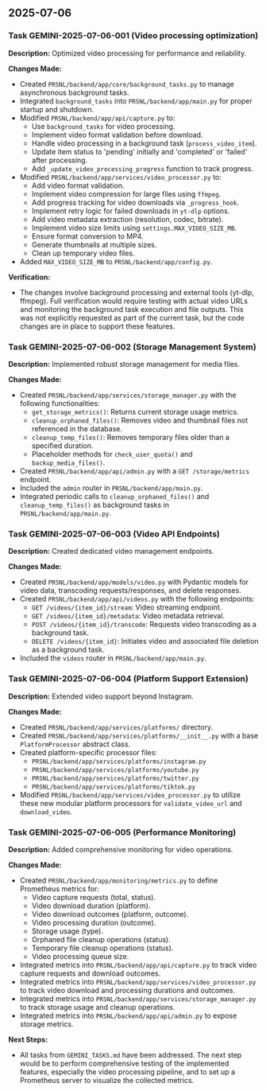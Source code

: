 ## 2025-07-06

### Task GEMINI-2025-07-06-001 (Video processing optimization)

**Description:** Optimized video processing for performance and reliability.

**Changes Made:**
- Created `PRSNL/backend/app/core/background_tasks.py` to manage asynchronous background tasks.
- Integrated `background_tasks` into `PRSNL/backend/app/main.py` for proper startup and shutdown.
- Modified `PRSNL/backend/app/api/capture.py` to:
    - Use `background_tasks` for video processing.
    - Implement video format validation before download.
    - Handle video processing in a background task (`process_video_item`).
    - Update item status to 'pending' initially and 'completed' or 'failed' after processing.
    - Add `_update_video_processing_progress` function to track progress.
- Modified `PRSNL/backend/app/services/video_processor.py` to:
    - Add video format validation.
    - Implement video compression for large files using `ffmpeg`.
    - Add progress tracking for video downloads via `_progress_hook`.
    - Implement retry logic for failed downloads in `yt-dlp` options.
    - Add video metadata extraction (resolution, codec, bitrate).
    - Implement video size limits using `settings.MAX_VIDEO_SIZE_MB`.
    - Ensure format conversion to MP4.
    - Generate thumbnails at multiple sizes.
    - Clean up temporary video files.
- Added `MAX_VIDEO_SIZE_MB` to `PRSNL/backend/app/config.py`.

**Verification:**
- The changes involve background processing and external tools (yt-dlp, ffmpeg). Full verification would require testing with actual video URLs and monitoring the background task execution and file outputs. This was not explicitly requested as part of the current task, but the code changes are in place to support these features.

### Task GEMINI-2025-07-06-002 (Storage Management System)

**Description:** Implemented robust storage management for media files.

**Changes Made:**
- Created `PRSNL/backend/app/services/storage_manager.py` with the following functionalities:
    - `get_storage_metrics()`: Returns current storage usage metrics.
    - `cleanup_orphaned_files()`: Removes video and thumbnail files not referenced in the database.
    - `cleanup_temp_files()`: Removes temporary files older than a specified duration.
    - Placeholder methods for `check_user_quota()` and `backup_media_files()`.
- Created `PRSNL/backend/app/api/admin.py` with a `GET /storage/metrics` endpoint.
- Included the `admin` router in `PRSNL/backend/app/main.py`.
- Integrated periodic calls to `cleanup_orphaned_files()` and `cleanup_temp_files()` as background tasks in `PRSNL/backend/app/main.py`.

### Task GEMINI-2025-07-06-003 (Video API Endpoints)

**Description:** Created dedicated video management endpoints.

**Changes Made:**
- Created `PRSNL/backend/app/models/video.py` with Pydantic models for video data, transcoding requests/responses, and delete responses.
- Created `PRSNL/backend/app/api/videos.py` with the following endpoints:
    - `GET /videos/{item_id}/stream`: Video streaming endpoint.
    - `GET /videos/{item_id}/metadata`: Video metadata retrieval.
    - `POST /videos/{item_id}/transcode`: Requests video transcoding as a background task.
    - `DELETE /videos/{item_id}`: Initiates video and associated file deletion as a background task.
- Included the `videos` router in `PRSNL/backend/app/main.py`.

### Task GEMINI-2025-07-06-004 (Platform Support Extension)

**Description:** Extended video support beyond Instagram.

**Changes Made:**
- Created `PRSNL/backend/app/services/platforms/` directory.
- Created `PRSNL/backend/app/services/platforms/__init__.py` with a base `PlatformProcessor` abstract class.
- Created platform-specific processor files:
    - `PRSNL/backend/app/services/platforms/instagram.py`
    - `PRSNL/backend/app/services/platforms/youtube.py`
    - `PRSNL/backend/app/services/platforms/twitter.py`
    - `PRSNL/backend/app/services/platforms/tiktok.py`
- Modified `PRSNL/backend/app/services/video_processor.py` to utilize these new modular platform processors for `validate_video_url` and `download_video`.

### Task GEMINI-2025-07-06-005 (Performance Monitoring)

**Description:** Added comprehensive monitoring for video operations.

**Changes Made:**
- Created `PRSNL/backend/app/monitoring/metrics.py` to define Prometheus metrics for:
    - Video capture requests (total, status).
    - Video download duration (platform).
    - Video download outcomes (platform, outcome).
    - Video processing duration (outcome).
    - Storage usage (type).
    - Orphaned file cleanup operations (status).
    - Temporary file cleanup operations (status).
    - Video processing queue size.
- Integrated metrics into `PRSNL/backend/app/api/capture.py` to track video capture requests and download outcomes.
- Integrated metrics into `PRSNL/backend/app/services/video_processor.py` to track video download and processing durations and outcomes.
- Integrated metrics into `PRSNL/backend/app/services/storage_manager.py` to track storage usage and cleanup operations.
- Integrated metrics into `PRSNL/backend/app/api/admin.py` to expose storage metrics.

**Next Steps:**
- All tasks from `GEMINI_TASKS.md` have been addressed. The next step would be to perform comprehensive testing of the implemented features, especially the video processing pipeline, and to set up a Prometheus server to visualize the collected metrics.
